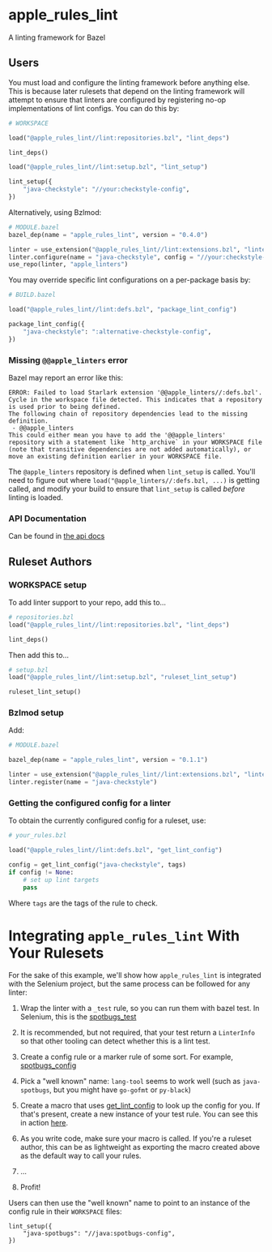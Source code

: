 # apple_rules_lint
A linting framework for Bazel

## Users

You must load and configure the linting framework before anything else.
This is because later rulesets that depend on the linting framework will
attempt to ensure that linters are configured by registering no-op
implementations of lint configs. You can do this by:

```py
# WORKSPACE

load("@apple_rules_lint//lint:repositories.bzl", "lint_deps")

lint_deps()

load("@apple_rules_lint//lint:setup.bzl", "lint_setup")

lint_setup({
    "java-checkstyle": "//your:checkstyle-config",
})
```

Alternatively, using Bzlmod:

```py
# MODULE.bazel
bazel_dep(name = "apple_rules_lint", version = "0.4.0")

linter = use_extension("@apple_rules_lint//lint:extensions.bzl", "linter")
linter.configure(name = "java-checkstyle", config = "//your:checkstyle-config")
use_repo(linter, "apple_linters")
```

You may override specific lint configurations on a per-package basis by:

```py
# BUILD.bazel

load("@apple_rules_lint//lint:defs.bzl", "package_lint_config")

package_lint_config({
    "java-checkstyle": ":alternative-checkstyle-config",
})
```

### Missing `@@apple_linters` error

Bazel may report an error like this:
```
ERROR: Failed to load Starlark extension '@@apple_linters//:defs.bzl'.
Cycle in the workspace file detected. This indicates that a repository is used prior to being defined.
The following chain of repository dependencies lead to the missing definition.
 - @@apple_linters
This could either mean you have to add the '@@apple_linters' repository with a statement like `http_archive` in your WORKSPACE file (note that transitive dependencies are not added automatically), or move an existing definition earlier in your WORKSPACE file.
```

The `@apple_linters` repository is defined when `lint_setup` is called. You'll need to figure out where `load("@apple_linters//:defs.bzl, ...)` is getting called, and modify your build to ensure that `lint_setup` is called _before_ linting is loaded.


### API Documentation

Can be found in [the api docs](api.md)

## Ruleset Authors

### WORKSPACE setup

To add linter support to your repo, add this to...

```py
# repositories.bzl
load("@apple_rules_lint//lint:repositories.bzl", "lint_deps")

lint_deps()
```

Then add this to...

```py
# setup.bzl
load("@apple_rules_lint//lint:setup.bzl", "ruleset_lint_setup")

ruleset_lint_setup()
```

### Bzlmod setup

Add:

```py
# MODULE.bazel

bazel_dep(name = "apple_rules_lint", version = "0.1.1")

linter = use_extension("@apple_rules_lint//lint:extensions.bzl", "linter")
linter.register(name = "java-checkstyle")
```

### Getting the configured config for a linter

To obtain the currently configured config for a ruleset, use:

```py
# your_rules.bzl

load("@apple_rules_lint//lint:defs.bzl", "get_lint_config")

config = get_lint_config("java-checkstyle", tags)
if config != None:
    # set up lint targets
    pass
```

Where `tags` are the tags of the rule to check.


# Integrating `apple_rules_lint` With Your Rulesets

For the sake of this example, we'll show how `apple_rules_lint` is
integrated with the Selenium project, but the same process can be
followed for any linter:

1. Wrap the linter with a `_test` rule, so you can run them with bazel
   test. In Selenium, this is the
   [spotbugs_test](https://github.com/SeleniumHQ/selenium/blob/selenium-4.0.0-beta-1/java/private/spotbugs.bzl)

2. It is recommended, but not required, that your test return a `LinterInfo`
   so that other tooling can detect whether this is a lint test.

3. Create a config rule or a marker rule of some sort. For example,
   [spotbugs_config](https://github.com/SeleniumHQ/selenium/blob/selenium-4.0.0-beta-1/java/private/spotbugs_config.bzl)

4. Pick a "well known" name: `lang-tool` seems to work well (such as
   `java-spotbugs`, but you might have `go-gofmt` or `py-black`)

5. Create a macro that uses
   [get_lint_config](./api.md#get_lint_config) to look up the config
   for you. If that's present, create a new instance of your test
   rule. You can see this in action
   [here](https://github.com/SeleniumHQ/selenium/blob/selenium-4.0.0-beta-1/java/private/library.bzl).

6. As you write code, make sure your macro is called. If you're a
   ruleset author, this can be as lightweight as exporting the macro created
   above as the default way to call your rules.

7. ...

8. Profit!

Users can then use the "well known" name to point to an instance of
the config rule in their `WORKSPACE` files:

```starlark
lint_setup({
    "java-spotbugs": "//java:spotbugs-config",
})
```
